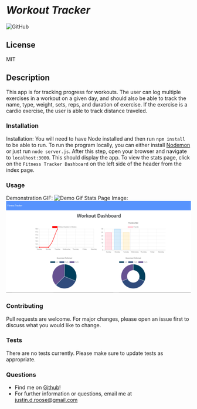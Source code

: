 
# __*Workout Tracker*__
![GitHub](https://img.shields.io/github/license/jdouglasr/workout-tracker)
## __License__
MIT

## __Description__
This app is for tracking progress for workouts. The user can log multiple exercises in a workout on a given day, and should also be able to track the name, type, weight, sets, reps, and duration of exercise. If the exercise is a cardio exercise, the user is able to track distance traveled.

### __Installation__
Installation:  You will need to have Node installed and then run ```npm install``` to be able to run.  To run the program locally, you can either install [Nodemon](https://nodemon.io/) or just run ```node server.js```.  After this step, open your browser and navigate to ```localhost:3000```.  This should display the app.  To view the stats page, click on the ```Fitness Tracker Dashboard``` on the left side of the header from the index page.

### __Usage__
Demonstration GIF:
![Demo Gif](/public/assets/img/tracker.gif)
Stats Page Image:
![Stats Page Image](/public/assets/img/stats.png)

### __Contributing__
Pull requests are welcome. For major changes, please open an issue first to discuss what you would like to change.

### __Tests__
There are no tests currently.  Please make sure to update tests as appropriate.

### __Questions__
- Find me on [Github](https//github.com/jdouglasr)!
- For further information or questions, email me at justin.d.roose@gmail.com